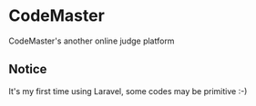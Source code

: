 # CodeMaster
CodeMaster's another online judge platform

## Notice

It's my first time using Laravel, some codes may be primitive :-)